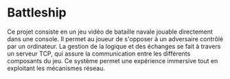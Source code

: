 # Battleship
Ce projet consiste en un jeu vidéo de bataille navale jouable directement dans une console. Il permet au joueur de s'opposer à un adversaire contrôlé par un ordinateur. La gestion de la logique et des échanges se fait à travers un serveur TCP, qui assure la communication entre les différents composants du jeu. Ce système permet une expérience immersive tout en exploitant les mécanismes réseau.

